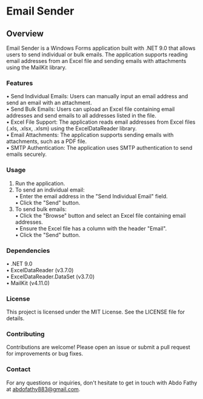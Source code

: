 # Email Sender
## Overview
Email Sender is a Windows Forms application built with .NET 9.0 that allows users to send individual or bulk emails. The application supports reading email addresses from an Excel file and sending emails with attachments using the MailKit library.
### Features
•	Send Individual Emails: Users can manually input an email address and send an email with an attachment.  
•	Send Bulk Emails: Users can upload an Excel file containing email addresses and send emails to all addresses listed in the file.  
•	Excel File Support: The application reads email addresses from Excel files (.xls, .xlsx, .xlsm) using the ExcelDataReader library.  
•	Email Attachments: The application supports sending emails with attachments, such as a PDF file.  
•	SMTP Authentication: The application uses SMTP authentication to send emails securely.  
### Usage
1.	Run the application.  
2.	To send an individual email:  
•	Enter the email address in the "Send Individual Email" field.  
•	Click the "Send" button.  
3.	To send bulk emails:  
•	Click the "Browse" button and select an Excel file containing email addresses.  
•	Ensure the Excel file has a column with the header "Email".  
•	Click the "Send" button.  
### Dependencies  
•	.NET 9.0  
•	ExcelDataReader (v3.7.0)  
•	ExcelDataReader.DataSet (v3.7.0)  
•	MailKit (v4.11.0)  
### License  
This project is licensed under the MIT License. See the LICENSE file for details.  
### Contributing  
Contributions are welcome! Please open an issue or submit a pull request for improvements or bug fixes.  
### Contact  
For any questions or inquiries, don't hesitate to get in touch with Abdo Fathy at abdofathy883@gmail.com.

